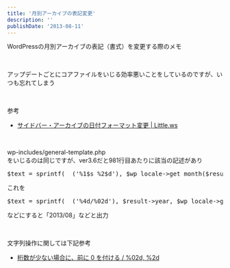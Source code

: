 ```yaml
---
title: '月別アーカイブの表記変更'
description: ''
publishDate: '2013-08-11'
---
```


<p>WordPressの月別アーカイブの表記（書式）を変更する際のメモ</p>
<p>&nbsp;</p>
<p>アップデートごとにコアファイルをいじる効率悪いことをしているのですが、いつも忘れてしまう</p>
<p>&nbsp;</p>
<p>参考</p>
<ul>
<li><a href="http://little.ws/200812/7.html">サイドバー・アーカイブの日付フォーマット変更 | Little.ws</a></li>
</ul>
<p>&nbsp;</p>
<p>wp-includes/general-template.php<br>
をいじるのは同じですが、ver3.6だと981行目あたりに該当の記述があり</p>
<pre class="brush: php; title: ; notranslate" title="">$text = sprintf(__('%1$s %2$d'), $wp_locale-&gt;get_month($result-&gt;month), $result-&gt;year);</pre>
<p>これを</p>
<pre class="brush: php; title: ; notranslate" title="">$text = sprintf(__('%4d/%02d'), $result-&gt;year, $wp_locale-&gt;get_month($result-&gt;month));</pre>
<p>などにすると「2013/08」などと出力</p>
<p>&nbsp;</p>
<p>文字列操作に関しては下記参考</p>
<ul>
<li><a href="http://kreisel.fam.cx/webmaster/clog/2011-12-22-1.html">桁数が少ない場合に、前に 0 を付ける / %02d, %2d</a></li>
</ul>

